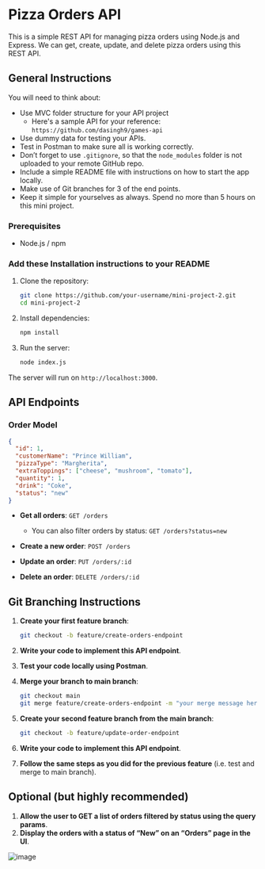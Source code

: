 # Pizza Orders API

This is a simple REST API for managing pizza orders using Node.js and Express.
We can get, create, update, and delete pizza orders using this REST API.

## General Instructions

You will need to think about:
- Use MVC folder structure for your API project
  - Here's a sample API for your reference: ```https://github.com/dasingh9/games-api```
- Use dummy data for testing your APIs.
- Test in Postman to make sure all is working correctly.
- Don’t forget to use `.gitignore`, so that the `node_modules` folder is not uploaded to your remote GitHub repo.
- Include a simple README file with instructions on how to start the app locally.
- Make use of Git branches for 3 of the end points.
- Keep it simple for yourselves as always. Spend no more than 5 hours on this mini project.

### Prerequisites

- Node.js / npm

### Add these Installation instructions to your README

1. Clone the repository:
    ```bash
    git clone https://github.com/your-username/mini-project-2.git
    cd mini-project-2
    ```

2. Install dependencies:
    ```bash
    npm install
    ```

3. Run the server:
    ```bash
    node index.js
    ```

The server will run on `http://localhost:3000`.

## API Endpoints
### Order Model

```json
{
  "id": 1,
  "customerName": "Prince William",
  "pizzaType": "Margherita",
  "extraToppings": ["cheese", "mushroom", "tomato"],
  "quantity": 1,
  "drink": "Coke",
  "status": "new"
}
```

- **Get all orders**: `GET /orders`
  - You can also filter orders by status: `GET /orders?status=new`

- **Create a new order**: `POST /orders`
- **Update an order**: `PUT /orders/:id`
- **Delete an order**: `DELETE /orders/:id`

## Git Branching Instructions

1. **Create your first feature branch**:
    ```bash
    git checkout -b feature/create-orders-endpoint
    ```

2. **Write your code to implement this API endpoint**.
3. **Test your code locally using Postman**.
4. **Merge your branch to main branch**:
    ```bash
    git checkout main
    git merge feature/create-orders-endpoint -m "your merge message here”
    ```
5. **Create your second feature branch from the main branch**:
    ```bash
    git checkout -b feature/update-order-endpoint
    ```
6. **Write your code to implement this API endpoint**.
7. **Follow the same steps as you did for the previous feature** (i.e. test and merge to main branch).

## Optional (but highly recommended)

1. **Allow the user to GET a list of orders filtered by status using the query params**.
2. **Display the orders with a status of “New” on an “Orders” page in the UI**.

![image](https://github.com/AvrilMaleham/mini-project-2-instructions/assets/112027745/d758b154-50ec-448d-b364-a00f46727a48)


